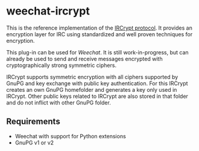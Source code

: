 weechat-ircrypt
===============

This is the reference implementation of the [IRCrypt
protocol](https://github.com/IRCrypt/documentation). It provides an encryption
layer for IRC using standardized and well proven techniques for encryption.

This plug-in can be used for *Weechat*. It is still work-in-progress, but can
already be used to send and receive messages encrypted with cryptographically
strong symmetric ciphers.

IRCrypt supports symmetric encryption with all ciphers supported by
GnuPG and key exchange with public key authentication. For this IRCrypt creates
an own GnuPG homefolder and generates a key only used in IRCrypt. Other public
keys related to IRCrypt are also stored in that folder and do not inflict with
other GnuPG folder.

Requirements
------------

 - Weechat with support for Python extensions
 - GnuPG v1 or v2
